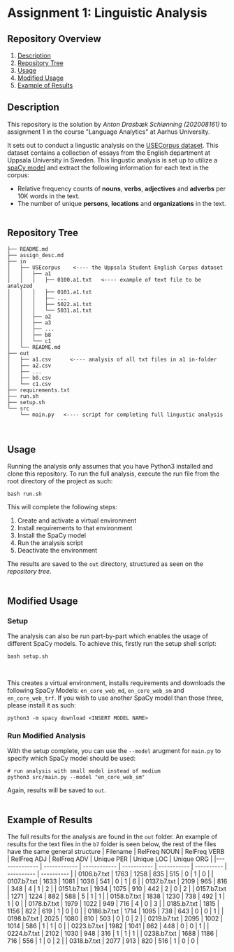 # Assignment 1: Linguistic Analysis

## Repository Overview
1. [Description](#description)
2. [Repository Tree](#tree)
3. [Usage](#gusage)
4. [Modified Usage](#musage)
5. [Example of Results](#results)


## Description <a name="description"></a>
This repository is the solution by *Anton Drasbæk Schiønning (202008161)* to assignment 1 in the course "Language Analytics" at Aarhus University.

It sets out to conduct a lingustic analysis on the [USECorpus dataset](https://www.engelska.uu.se/research/english-language/electronic-resources/use/). This dataset contains a collection of essays from the English department at Uppsala University in Sweden. This lingustic analysis is set up to utilize a [spaCy model](https://spacy.io/models) and extract the following information for each text in the corpus:
* Relative frequency counts of **nouns**, **verbs**, **adjectives** and **adverbs** per 10K words in the text.
* The number of unique **persons**, **locations** and **organizations** in the text.
</br></br>


## Repository Tree <a name="tree"></a>

```
├── README.md
├── assign_desc.md
├── in
│   ├── USEcorpus    <---- the Uppsala Student English Corpus dataset
│   │   ├── a1
│   │   │   ├── 0100.a1.txt   <---- example of text file to be analyzed
│   │   │   ├── 0101.a1.txt
│   │   │   ├── ...
│   │   │   ├── 5022.a1.txt
│   │   │   └── 5031.a1.txt
│   │   ├── a2
│   │   ├── a3
│   │   ├── ...
│   │   ├── b8
│   │   └── c1
│   └── README.md
├── out
│   ├── a1.csv      <---- analysis of all txt files in a1 in-folder
│   ├── a2.csv
│   ├── ...
│   ├── b8.csv
│   └── c1.csv
├── requirements.txt
├── run.sh
├── setup.sh
└── src
    └── main.py   <---- script for completing full lingustic analysis           
```
<br>

## Usage <a name="gusage"></a>
Running the analysis only assumes that you have Python3 installed and clone this repository. To run the full analysis, execute the run file from the root directory of the project as such:
```
bash run.sh
```

This will complete the following steps: <br>
<ol>
  <li>Create and activate a virtual environment</li>
  <li>Install requirements to that environment</li>
  <li>Install the SpaCy model</li>
  <li>Run the analysis script</li>
  <li>Deactivate the environment</li>
</ol>

The results are saved to the `out` directory, structured as seen on the *repository tree*.
</br></br>

## Modified Usage <a name="musage"></a>
### Setup
The analysis can also be run part-by-part which enables the usage of different SpaCy models. To achieve this, firstly run the setup shell script:
```
bash setup.sh
```
<br>

This creates a virtual environment, installs requirements and downloads the following SpaCy Models: `en_core_web_md`, `en_core_web_sm` and `en_core_web_trf`. If you wish to use another SpaCy model than those three, please install it as such:
```
python3 -m spacy download <INSERT MODEL NAME>
```

### Run Modified Analysis
With the setup complete, you can use the `--model` arugment for `main.py` to specify which SpaCy model should be used:
```
# run analysis with small model instead of medium
python3 src/main.py --model "en_core_web_sm"
```
Again, results will be saved to `out`.
</br></br>

## Example of Results <a name="results"></a>
The full results for the analysis are found in the `out` folder. An example of results for the text files in the `b7` folder is seen below, the rest of the files have the same general structure
| Filename      | RelFreq NOUN | RelFreq VERB | RelFreq ADJ | RelFreq ADV | Unique PER | Unique LOC | Unique ORG |
|-------------- | ------------ | ------------ | ----------- | ----------- | ---------- | ---------- | ---------- |
| 0106.b7.txt   | 1763         | 1258         | 835         | 515         | 0          | 1          | 0          |
| 0107.b7.txt   | 1633         | 1081         | 1036        | 541         | 0          | 1          | 6          |
| 0137.b7.txt   | 2109         | 965          | 816         | 348         | 4          | 1          | 2          |
| 0151.b7.txt   | 1934         | 1075         | 910         | 442         | 2          | 0          | 2          |
| 0157.b7.txt   | 1271         | 1224         | 882         | 588         | 5          | 1          | 1          |
| 0158.b7.txt   | 1838         | 1230         | 738         | 492         | 1          | 1          | 0          |
| 0178.b7.txt   | 1979         | 1022         | 949         | 716         | 4          | 0          | 3          |
| 0185.b7.txt   | 1815         | 1156         | 822         | 619         | 1          | 0          | 0          |
| 0186.b7.txt   | 1714         | 1095         | 738         | 643         | 0          | 0          | 1          |
| 0198.b7.txt   | 2025         | 1080         | 810         | 503         | 0          | 0          | 2          |
| 0219.b7.txt   | 2095         | 1002         | 1014        | 586         | 1          | 1          | 0          |
| 0223.b7.txt   | 1982         | 1041         | 862         | 448         | 0          | 0          | 1          |
| 0224.b7.txt   | 2102         | 1030         | 948         | 316         | 1          | 1          | 1          |
| 0238.b7.txt   | 1688         | 1186         | 716         | 556         | 1          | 0          | 2          |
| 0318.b7.txt   | 2077         | 913          | 820         | 516         | 1          | 0          | 0          |







